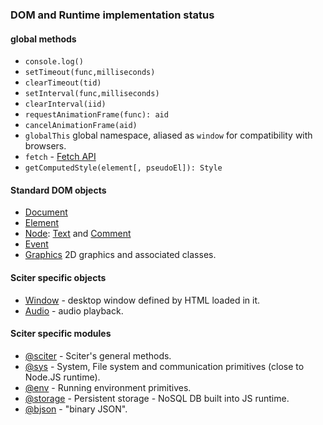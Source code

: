 ### DOM and Runtime implementation status

#### global methods

* `console.log()`
* `setTimeout(func,milliseconds)`
* `clearTimeout(tid)`
* `setInterval(func,milliseconds)`
* `clearInterval(iid)`
* `requestAnimationFrame(func): aid`
* `cancelAnimationFrame(aid)`
* `globalThis` global namespace, aliased as `window` for compatibility with browsers.
* `fetch` - [Fetch API](https://developer.mozilla.org/en-US/docs/Web/API/Fetch_API)
* `getComputedStyle(element[, pseudoEl]): Style`

#### Standard DOM objects

* [Document](Document.md)
* [Element](Element.md)
* [Node](Node.md): [Text](Node.md#Text) and [Comment](Node.md#Comment)
* [Event](Event.md)
* [Graphics](Graphics.md) 2D graphics and associated classes.

#### Sciter specific objects

* [Window](Window.md) - desktop window defined by HTML loaded in it. 
* [Audio](Audio.md) - audio playback. 

#### Sciter specific modules

* [@sciter](module-sciter.md) - Sciter's general methods.
* [@sys](module-sys.md) - System, File system and communication primitives (close to Node.JS runtime).
* [@env](module-env.md) - Running environment primitives.
* [@storage](storage/README.md) - Persistent storage - NoSQL DB built into JS runtime.
* [@bjson](module-bjson.md) - "binary JSON".

